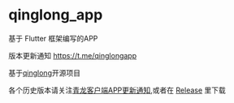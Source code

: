 # qinglong_app

基于 Flutter 框架编写的APP

版本更新通知 https://t.me/qinglongapp

基于[qinglong](https://github.com/whyour/qinglong)开源项目

各个历史版本请关注[青龙客户端APP更新通知](https://t.me/qinglongapp),或者在 [Release](https://github.com/qinglongapp/qinglong_app/releases) 里下载














